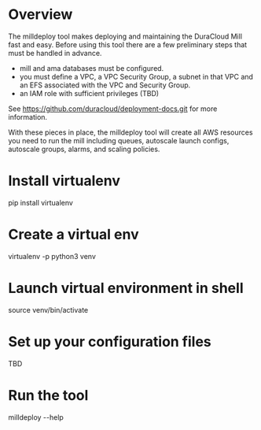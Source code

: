 # Overview

The milldeploy tool makes deploying and maintaining the DuraCloud Mill fast and easy.
Before using this tool there are a few preliminary steps that must be handled in advance.
* mill and ama databases must be configured.
* you must define a VPC, a VPC Security Group, a subnet in that VPC and an EFS
  associated with the VPC and Security Group.
* an IAM role with sufficient privileges (TBD)

See https://github.com/duracloud/deployment-docs.git for more information.

With these pieces in place, the milldeploy tool will create all AWS resources you need to run the mill
including queues, autoscale launch configs, autoscale groups, alarms, and scaling policies.

# Install virtualenv
pip install virtualenv
# Create a virtual env 
virtualenv -p python3 venv 
# Launch virtual environment in shell
source venv/bin/activate
# Set up your configuration files
TBD
# Run the tool
milldeploy --help

